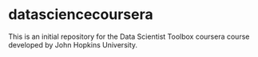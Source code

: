 # datasciencecoursera
This is an initial repository for the Data Scientist Toolbox coursera course developed by John Hopkins University.
